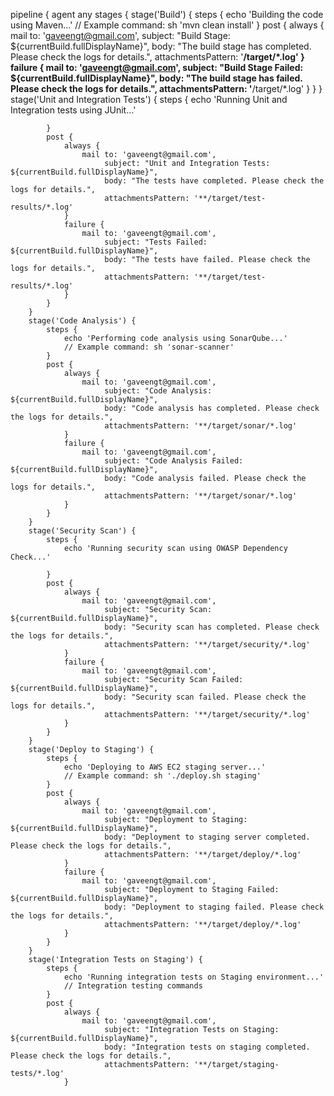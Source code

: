 pipeline {
    agent any
    stages {
        stage('Build') {
            steps {
                echo 'Building the code using Maven...'
                // Example command: sh 'mvn clean install'
            }
            post {
                always {
                    mail to: 'gaveengt@gmail.com',
                         subject: "Build Stage: ${currentBuild.fullDisplayName}",
                         body: "The build stage has completed. Please check the logs for details.",
                         attachmentsPattern: '**/target/*.log'
                }
                failure {
                    mail to: 'gaveengt@gmail.com',
                         subject: "Build Stage Failed: ${currentBuild.fullDisplayName}",
                         body: "The build stage has failed. Please check the logs for details.",
                         attachmentsPattern: '**/target/*.log'
                }
            }
        }
        stage('Unit and Integration Tests') {
            steps {
                echo 'Running Unit and Integration tests using JUnit...'
                
            }
            post {
                always {
                    mail to: 'gaveengt@gmail.com',
                         subject: "Unit and Integration Tests: ${currentBuild.fullDisplayName}",
                         body: "The tests have completed. Please check the logs for details.",
                         attachmentsPattern: '**/target/test-results/*.log'
                }
                failure {
                    mail to: 'gaveengt@gmail.com',
                         subject: "Tests Failed: ${currentBuild.fullDisplayName}",
                         body: "The tests have failed. Please check the logs for details.",
                         attachmentsPattern: '**/target/test-results/*.log'
                }
            }
        }
        stage('Code Analysis') {
            steps {
                echo 'Performing code analysis using SonarQube...'
                // Example command: sh 'sonar-scanner'
            }
            post {
                always {
                    mail to: 'gaveengt@gmail.com',
                         subject: "Code Analysis: ${currentBuild.fullDisplayName}",
                         body: "Code analysis has completed. Please check the logs for details.",
                         attachmentsPattern: '**/target/sonar/*.log'
                }
                failure {
                    mail to: 'gaveengt@gmail.com',
                         subject: "Code Analysis Failed: ${currentBuild.fullDisplayName}",
                         body: "Code analysis failed. Please check the logs for details.",
                         attachmentsPattern: '**/target/sonar/*.log'
                }
            }
        }
        stage('Security Scan') {
            steps {
                echo 'Running security scan using OWASP Dependency Check...'
                
            }
            post {
                always {
                    mail to: 'gaveengt@gmail.com',
                         subject: "Security Scan: ${currentBuild.fullDisplayName}",
                         body: "Security scan has completed. Please check the logs for details.",
                         attachmentsPattern: '**/target/security/*.log'
                }
                failure {
                    mail to: 'gaveengt@gmail.com',
                         subject: "Security Scan Failed: ${currentBuild.fullDisplayName}",
                         body: "Security scan failed. Please check the logs for details.",
                         attachmentsPattern: '**/target/security/*.log'
                }
            }
        }
        stage('Deploy to Staging') {
            steps {
                echo 'Deploying to AWS EC2 staging server...'
                // Example command: sh './deploy.sh staging'
            }
            post {
                always {
                    mail to: 'gaveengt@gmail.com',
                         subject: "Deployment to Staging: ${currentBuild.fullDisplayName}",
                         body: "Deployment to staging server completed. Please check the logs for details.",
                         attachmentsPattern: '**/target/deploy/*.log'
                }
                failure {
                    mail to: 'gaveengt@gmail.com',
                         subject: "Deployment to Staging Failed: ${currentBuild.fullDisplayName}",
                         body: "Deployment to staging failed. Please check the logs for details.",
                         attachmentsPattern: '**/target/deploy/*.log'
                }
            }
        }
        stage('Integration Tests on Staging') {
            steps {
                echo 'Running integration tests on Staging environment...'
                // Integration testing commands
            }
            post {
                always {
                    mail to: 'gaveengt@gmail.com',
                         subject: "Integration Tests on Staging: ${currentBuild.fullDisplayName}",
                         body: "Integration tests on staging completed. Please check the logs for details.",
                         attachmentsPattern: '**/target/staging-tests/*.log'
                }
